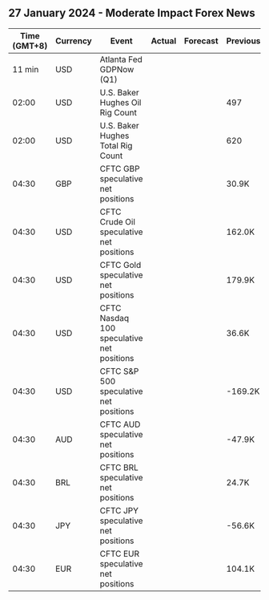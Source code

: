 ## 27 January 2024 - Moderate Impact Forex News

| Time (GMT+8) | Currency | Event | Actual | Forecast | Previous |
|------|----------|-------|--------|----------|----------|
| 11 min | USD | Atlanta Fed GDPNow (Q1) |  |  |  |
| 02:00 | USD | U.S. Baker Hughes Oil Rig Count |  |  | 497 |
| 02:00 | USD | U.S. Baker Hughes Total Rig Count |  |  | 620 |
| 04:30 | GBP | CFTC GBP speculative net positions |  |  | 30.9K |
| 04:30 | USD | CFTC Crude Oil speculative net positions |  |  | 162.0K |
| 04:30 | USD | CFTC Gold speculative net positions |  |  | 179.9K |
| 04:30 | USD | CFTC Nasdaq 100 speculative net positions |  |  | 36.6K |
| 04:30 | USD | CFTC S&P 500 speculative net positions |  |  | -169.2K |
| 04:30 | AUD | CFTC AUD speculative net positions |  |  | -47.9K |
| 04:30 | BRL | CFTC BRL speculative net positions |  |  | 24.7K |
| 04:30 | JPY | CFTC JPY speculative net positions |  |  | -56.6K |
| 04:30 | EUR | CFTC EUR speculative net positions |  |  | 104.1K |
